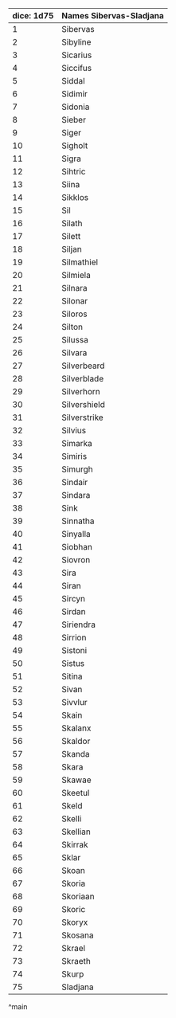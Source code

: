 | dice: 1d75 | Names Sibervas-Sladjana|
| ---- | ---- |
|1|Sibervas|
|2|Sibyline|
|3|Sicarius|
|4|Siccifus|
|5|Siddal|
|6|Sidimir|
|7|Sidonia|
|8|Sieber|
|9|Siger|
|10|Sigholt|
|11|Sigra|
|12|Sihtric|
|13|Siina|
|14|Sikklos|
|15|Sil|
|16|Silath|
|17|Silett|
|18|Siljan|
|19|Silmathiel|
|20|Silmiela|
|21|Silnara|
|22|Silonar|
|23|Siloros|
|24|Silton|
|25|Silussa|
|26|Silvara|
|27|Silverbeard|
|28|Silverblade|
|29|Silverhorn|
|30|Silvershield|
|31|Silverstrike|
|32|Silvius|
|33|Simarka|
|34|Simiris|
|35|Simurgh|
|36|Sindair|
|37|Sindara|
|38|Sink|
|39|Sinnatha|
|40|Sinyalla|
|41|Siobhan|
|42|Siovron|
|43|Sira|
|44|Siran|
|45|Sircyn|
|46|Sirdan|
|47|Siriendra|
|48|Sirrion|
|49|Sistoni|
|50|Sistus|
|51|Sitina|
|52|Sivan|
|53|Sivvlur|
|54|Skain|
|55|Skalanx|
|56|Skaldor|
|57|Skanda|
|58|Skara|
|59|Skawae|
|60|Skeetul|
|61|Skeld|
|62|Skelli|
|63|Skellian|
|64|Skirrak|
|65|Sklar|
|66|Skoan|
|67|Skoria|
|68|Skoriaan|
|69|Skoric|
|70|Skoryx|
|71|Skosana|
|72|Skrael|
|73|Skraeth|
|74|Skurp|
|75|Sladjana|
^main

